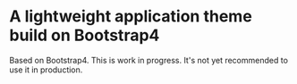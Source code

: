 # A lightweight application theme build on Bootstrap4

Based on Bootstrap4. This is work in progress. It's not yet recommended to use it in production.